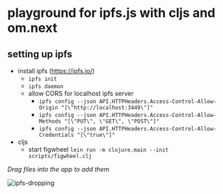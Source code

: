 # playground for ipfs.js with cljs and om.next

## setting up ipfs

* install ipfs (https://ipfs.io/)
  * `ipfs init`
  * `ipfs daemon`
  * allow CORS for localhost ipfs server
    * `ipfs config --json API.HTTPHeaders.Access-Control-Allow-Origin "[\"http://localhost:3449\"]"`
    * `ipfs config --json API.HTTPHeaders.Access-Control-Allow-Methods "[\"PUT\", \"GET\", \"POST\"]"`
    * `ipfs config --json API.HTTPHeaders.Access-Control-Allow-Credentials "[\"true\"]"`
* cljs
  * start figwheel `lein run -m clojure.main --init scripts/figwheel.clj`


_Drag files into the app to add them_

![ipfs-dropping](https://cloud.githubusercontent.com/assets/2467644/13241805/9a97f05a-d9bc-11e5-9b84-980a80e71a9b.gif)
